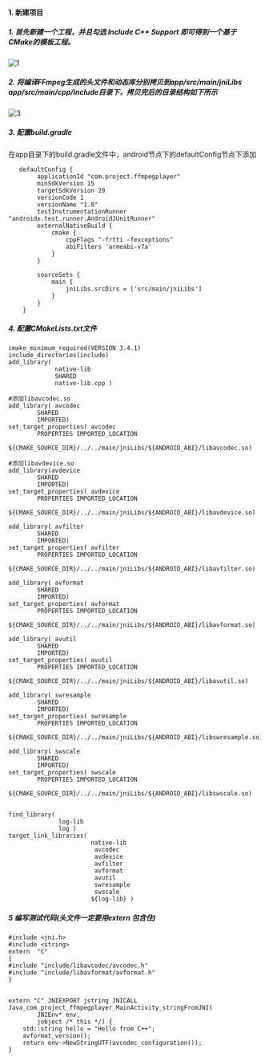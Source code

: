 #### 1. 新建项目

##### 1. 首先新建一个工程，并且勾选 Include C++ Support 即可得到一个基于CMake的模板工程。

![1](https://gitee.com/lalalaxiaowifi/pictures/raw/master/%20image/20211229093539.png)

##### 2. 将编译FFmpeg生成的头文件和动态库分别拷贝到app/src/main/jniLibs   app/src/main/cpp/include目录下，拷贝完后的目录结构如下所示

![3](https://gitee.com/lalalaxiaowifi/pictures/raw/master/%20image/20211229093542.png)

##### 3. 配置build.gradle

在app目录下的build.gradle文件中，android节点下的defaultConfig节点下添加



```
   defaultConfig {
        applicationId "com.project.ffmpegplayer"
        minSdkVersion 15
        targetSdkVersion 29
        versionCode 1
        versionName "1.0"
        testInstrumentationRunner "androidx.test.runner.AndroidJUnitRunner"
        externalNativeBuild {
            cmake {
                cppFlags "-frtti -fexceptions"
                abiFilters 'armeabi-v7a'
            }
        }

        sourceSets {
            main {
                jniLibs.srcDirs = ['src/main/jniLibs']
            }
        }
    }
```







##### 4. 配置CMakeLists.txt文件

```
cmake_minimum_required(VERSION 3.4.1)
include_directories(include)
add_library(
             native-lib
             SHARED
             native-lib.cpp )

#添加libavcodec.so
add_library( avcodec
        SHARED
        IMPORTED)
set_target_properties( avcodec
        PROPERTIES IMPORTED_LOCATION
        ${CMAKE_SOURCE_DIR}/../../main/jniLibs/${ANDROID_ABI}/libavcodec.so)

#添加libavdevice.so
add_library(avdevice
        SHARED
        IMPORTED)
set_target_properties( avdevice
        PROPERTIES IMPORTED_LOCATION
        ${CMAKE_SOURCE_DIR}/../../main/jniLibs/${ANDROID_ABI}/libavdevice.so)

add_library( avfilter
        SHARED
        IMPORTED)
set_target_properties( avfilter
        PROPERTIES IMPORTED_LOCATION
        ${CMAKE_SOURCE_DIR}/../../main/jniLibs/${ANDROID_ABI}/libavfilter.so)

add_library( avformat
        SHARED
        IMPORTED)
set_target_properties( avformat
        PROPERTIES IMPORTED_LOCATION
        ${CMAKE_SOURCE_DIR}/../../main/jniLibs/${ANDROID_ABI}/libavformat.so)

add_library( avutil
        SHARED
        IMPORTED)
set_target_properties( avutil
        PROPERTIES IMPORTED_LOCATION
        ${CMAKE_SOURCE_DIR}/../../main/jniLibs/${ANDROID_ABI}/libavutil.so)

add_library( swresample
        SHARED
        IMPORTED)
set_target_properties( swresample
        PROPERTIES IMPORTED_LOCATION
        ${CMAKE_SOURCE_DIR}/../../main/jniLibs/${ANDROID_ABI}/libswresample.so)

add_library( swscale
        SHARED
        IMPORTED)
set_target_properties( swscale
        PROPERTIES IMPORTED_LOCATION
        ${CMAKE_SOURCE_DIR}/../../main/jniLibs/${ANDROID_ABI}/libswscale.so)


find_library(
              log-lib
              log )
target_link_libraries(
                       native-lib
                        avcodec
                        avdevice
                        avfilter
                        avformat
                        avutil
                        swresample
                        swscale
                       ${log-lib} )
```

##### 5  编写测试代码(头文件一定要用extern 包含住)

```
#include <jni.h>
#include <string>
extern  "C"
{
#include "include/libavcodec/avcodec.h"
#include "include/libavformat/avformat.h"
}


extern "C" JNIEXPORT jstring JNICALL
Java_com_project_ffmpegplayer_MainActivity_stringFromJNI(
        JNIEnv* env,
        jobject /* this */) {
    std::string hello = "Hello from C++";
    avformat_version();
    return env->NewStringUTF(avcodec_configuration());
}

```


